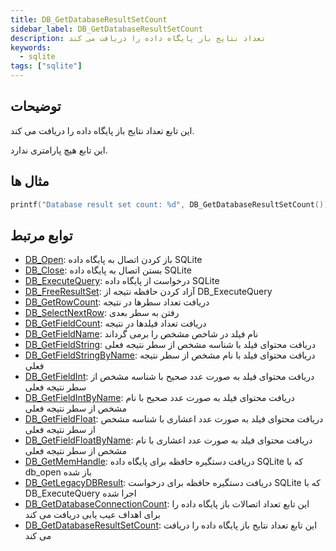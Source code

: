 ```yaml
---
title: DB_GetDatabaseResultSetCount
sidebar_label: DB_GetDatabaseResultSetCount
description: تعداد نتایج باز پایگاه داده را دریافت می کند
keywords:
  - sqlite
tags: ["sqlite"]
---
```


## توضیحات

این تابع تعداد نتایج باز پایگاه داده را دریافت می کند.

این تابع هیچ پارامتری ندارد.

## مثال ها

```c
printf("Database result set count: %d", DB_GetDatabaseResultSetCount());
```

## توابع مرتبط

- [DB_Open](DB_Open): باز کردن اتصال به پایگاه داده SQLite
- [DB_Close](DB_Close): بستن اتصال به پایگاه داده SQLite
- [DB_ExecuteQuery](DB_ExecuteQuery): درخواست از پایگاه داده SQLite
- [DB_FreeResultSet](DB_FreeResultSet): آزاد کردن حافظه نتیجه از DB_ExecuteQuery
- [DB_GetRowCount](DB_GetRowCount): دریافت تعداد سطرها در نتیجه
- [DB_SelectNextRow](DB_SelectNextRow): رفتن به سطر بعدی
- [DB_GetFieldCount](DB_GetFieldCount): دریافت تعداد فیلدها در نتیجه
- [DB_GetFieldName](DB_GetFieldName): نام فیلد در شاخص مشخص را برمی گرداند
- [DB_GetFieldString](DB_GetFieldString): دریافت محتوای فیلد با شناسه مشخص از سطر نتیجه فعلی
- [DB_GetFieldStringByName](DB_GetFieldStringByName): دریافت محتوای فیلد با نام مشخص از سطر نتیجه فعلی
- [DB_GetFieldInt](DB_GetFieldInt): دریافت محتوای فیلد به صورت عدد صحیح با شناسه مشخص از سطر نتیجه فعلی
- [DB_GetFieldIntByName](DB_GetFieldIntByName): دریافت محتوای فیلد به صورت عدد صحیح با نام مشخص از سطر نتیجه فعلی
- [DB_GetFieldFloat](DB_GetFieldFloat): دریافت محتوای فیلد به صورت عدد اعشاری با شناسه مشخص از سطر نتیجه فعلی
- [DB_GetFieldFloatByName](DB_GetFieldFloatByName): دریافت محتوای فیلد به صورت عدد اعشاری با نام مشخص از سطر نتیجه فعلی
- [DB_GetMemHandle](DB_GetMemHandle): دریافت دستگیره حافظه برای پایگاه داده SQLite که با db_open باز شده
- [DB_GetLegacyDBResult](DB_GetLegacyDBResult): دریافت دستگیره حافظه برای درخواست SQLite که با DB_ExecuteQuery اجرا شده
- [DB_GetDatabaseConnectionCount](DB_GetDatabaseConnectionCount): این تابع تعداد اتصالات باز پایگاه داده را برای اهداف عیب یابی دریافت می کند
- [DB_GetDatabaseResultSetCount](DB_GetDatabaseResultSetCount): این تابع تعداد نتایج باز پایگاه داده را دریافت می کند